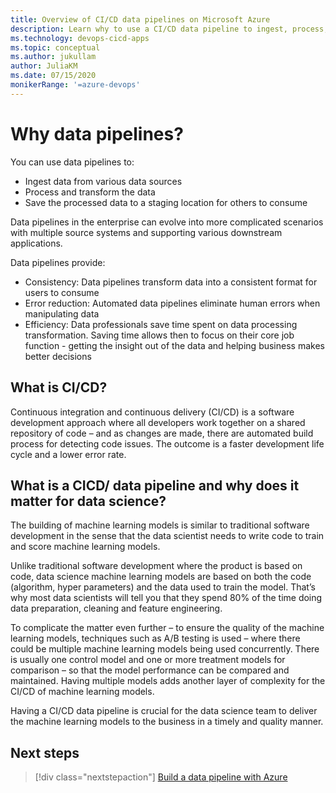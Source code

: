 ```yaml
---
title: Overview of CI/CD data pipelines on Microsoft Azure 
description: Learn why to use a CI/CD data pipeline to ingest, process, and share data
ms.technology: devops-cicd-apps
ms.topic: conceptual
ms.author: jukullam
author: JuliaKM
ms.date: 07/15/2020
monikerRange: '=azure-devops'
---
```


# Why data pipelines?

You can use data pipelines to:
* Ingest data from various data sources
* Process and transform the data 
* Save the processed data to a staging location for others to consume

<!--:::image type="content" source="media/data-pipeline-overview.png" alt-text="Data pipeline overview":::-->

Data pipelines in the enterprise can evolve into more complicated scenarios with multiple source systems and supporting various downstream applications.

Data pipelines provide:
* Consistency: Data pipelines transform data into a consistent format for users to consume
* Error reduction: Automated data pipelines eliminate human errors when manipulating data
* Efficiency: Data professionals save time spent on data processing transformation. Saving time allows then to focus on their core job function - getting the insight out of the data and helping business makes better decisions

## What is CI/CD?
Continuous integration and continuous delivery (CI/CD) is a software development approach where all developers work together on a shared repository of code – and as changes are made, there are automated build process for detecting code issues.  The outcome is a faster development life cycle and a lower error rate.   

## What is a CICD/ data pipeline and why does it matter for data science?
The building of machine learning models is similar to traditional software development in the sense that the data scientist needs to write code to train and score machine learning models. 

Unlike traditional software development where the product is based on code, data science machine learning models are based on both the code (algorithm, hyper parameters) and the data used to train the model.  That’s why most data scientists will tell you that they spend 80% of the time doing data preparation, cleaning and feature engineering.  

To complicate the matter even further – to ensure the quality of the machine learning models, techniques such as A/B testing is used – where there could be multiple machine learning models being used concurrently.  There is usually one control model and one or more treatment models for comparison – so that the model performance can be compared and maintained.  Having multiple models adds another layer of complexity for the CI/CD of machine learning models.

Having a CI/CD data pipeline is crucial for the data science team to deliver the machine learning models to the business in a timely and quality manner. 

## Next steps
> [!div class="nextstepaction"]
> [Build a data pipeline with Azure](build-data-pipeline.md)
